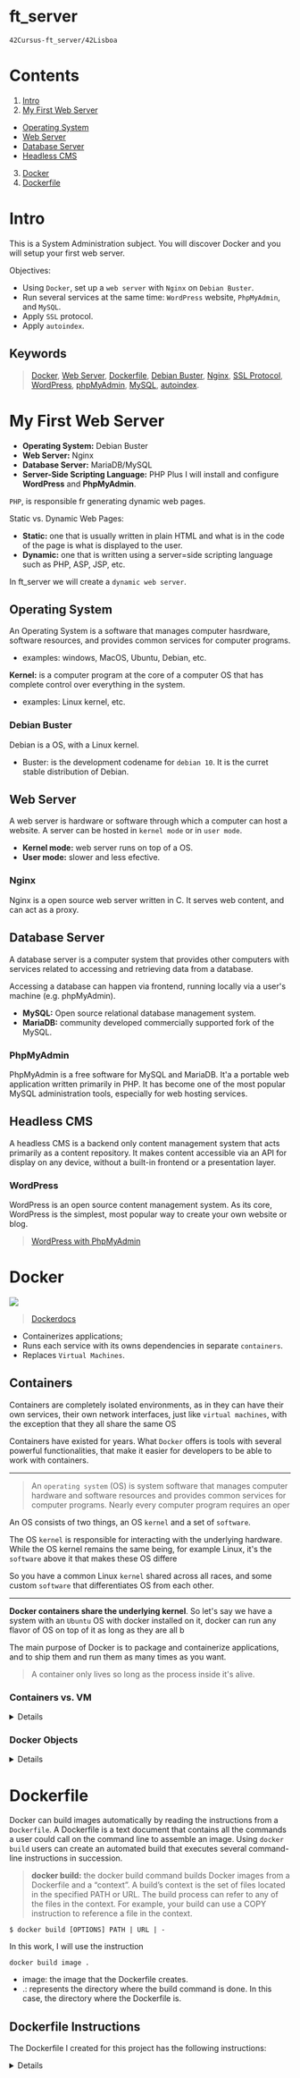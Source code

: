 # ft_server
	42Cursus-ft_server/42Lisboa

# Contents

 1. [Intro](https://github.com/mlanca-c/ft_server#intro)
 2. [My First Web Server](https://github.com/mlanca-c/ft_server#my-first-web-server)
  * [Operating System](https://github.com/mlanca-c/ft_server#operating-system)
  * [Web Server](https://github.com/mlanca-c/ft_server#web-server)
  * [Database Server](https://github.com/mlanca-c/ft_server#database-server)
  * [Headless CMS](https://github.com/mlanca-c/ft_server#headless-cms)
 3. [Docker](https://github.com/mlanca-c/ft_server#docker)
 4. [Dockerfile](https://github.com/mlanca-c/ft_server#dockerfile)

# Intro

 This is a System Administration subject. You will discover Docker and you will setup your first web server.
 
 Objectives:
 * Using ```Docker```, set up a ```web server``` with ```Nginx``` on ```Debian Buster```.
 * Run several services at the same time: ```WordPress``` website, ```PhpMyAdmin```, and ```MySQL```.
 * Apply ```SSL``` protocol.
 * Apply ```autoindex```.

## Keywords

 > [Docker](https://docs.docker.com/get-started/overview/), [Web Server](https://developer.mozilla.org/en-US/docs/Learn/Common_questions/What_is_a_web_server), [Dockerfile](https://docs.docker.com/engine/reference/builder/), [Debian Buster](https://www.debian.org/doc/), [Nginx](https://nginx.org/en/docs/), [SSL Protocol](https://www.csoonline.com/article/3246212/what-is-ssl-tls-and-how-this-encryption-protocol-works.html), [WordPress](https://codex.wordpress.org/Main_Page), [phpMyAdmin](https://www.phpmyadmin.net/docs/), [MySQL](https://dev.mysql.com/doc/), [autoindex]().

# My First Web Server 

 * **Operating System:** Debian Buster
 * **Web Server:** Nginx
 * **Database Server:** MariaDB/MySQL
 * **Server-Side Scripting Language:** PHP
 Plus I will install and configure **WordPress** and **PhpMyAdmin**.

 ```PHP```, is responsible fr generating dynamic web pages.

 Static vs. Dynamic Web Pages:
 * **Static:** one that is usually written in plain HTML and what is in the code of the page is what is displayed to the user.
 * **Dynamic:** one that is written using a server=side scripting language such as PHP, ASP, JSP, etc.

 In ft_server we will create a ```dynamic web server```.

## Operating System

 An Operating System is a software that manages computer hasrdware,  software resources, and provides common services for computer programs.
 * examples: windows, MacOS, Ubuntu, Debian, etc.

 **Kernel:** is a computer program at the core of a computer OS that has complete control over everything in the system.
 * examples: Linux kernel, etc.

### Debian Buster

 Debian is a OS, with a Linux kernel.

 * Buster: is the development codename for ```debian 10```. It is the curret stable distribution of Debian.

## Web Server

 A web server is hardware or software through which a computer can host a website.
 A server can be hosted in ```kernel mode``` or in ```user mode```.
 * **Kernel mode:** web server runs on top of a OS.
 * **User mode:** slower and less efective.

### Nginx

 Nginx is a open source web server written in C. It serves web content, and can act as a proxy.

## Database Server

 A database server is a computer system that provides other computers with services related to accessing and retrieving data from a database.

 Accessing a database can happen via frontend, running locally via a user's machine (e.g. phpMyAdmin).
 * **MySQL:** Open source relational database management system.
 * **MariaDB:** community developed commercially supported fork of the MySQL.

### PhpMyAdmin

 PhpMyAdmin is a free software for MySQL and MariaDB. It'a a portable web application written primarily in PHP.
 It has become one of the most popular MySQL administration tools, especially for web hosting services.

## Headless CMS

 A headless CMS is a backend only content management system that acts primarily as a content repository.
 It makes content accessible via an API for display on any device, without a built-in frontend or a presentation layer.

### WordPress

 WordPress is an open source content management system. As its core, WordPress is the simplest, most popular way to create your own website or blog.

 > [WordPress with PhpMyAdmin](https://wordpress.org/support/article/creating-database-for-wordpress/#using-phpmyadminA)

# Docker

 ![](https://www.docker.com/sites/default/files/social/docker_facebook_share.png)

 > [Dockerdocs](https://docs.docker.com/get-started/overview/)

 * Containerizes applications;
 * Runs each service with its owns dependencies in separate ```containers```.
 * Replaces ```Virtual Machines```.

## Containers

 Containers are completely isolated environments, as in they can have their own services, their own network interfaces, just like ```virtual machines```, with the exception that they all share the same OS

 Containers have existed for years. What ```Docker``` offers is tools with several powerful functionalities, that make it easier for developers to be able to work with containers.

 -----------------------
 > An ```operating system``` (OS) is system software that manages computer hardware and software resources and provides common services for computer programs. Nearly every computer program requires an oper

 An OS consists of two things, an OS ```kernel``` and a set of ```software```.

 The OS ```kernel``` is responsible for interacting with the underlying hardware. While the OS kernel remains the same being, for example Linux, it's the ```software``` above it that makes these OS differe

 So you have a common Linux ```kernel``` shared across all races, and some custom ```software``` that differentiates OS from each other.

 -----------------------
 **Docker containers share the underlying kernel**. So let's say we have a system with an ```Ubuntu``` OS with docker installed on it, docker can run any flavor of OS on top of it as long as they are all b

 The main purpose of Docker is to package and containerize applications, and to ship them and run them as many times as you want.

 > A container only lives so long as the process inside it's alive.

### Containers vs. VM

 <details>

 |Virtual Machines  |Containers     |
 |:----------------:|:-------------:|
 |Designed by running software on top of physical servers to emulate a particular hardware system. A hypervisor, or a virtual machine monitor, is software, firmware, or hardware that creates and runs VMs.

 ![](https://s7280.pcdn.co/wp-content/uploads/2018/08/containers-vs-virtual-machines-1024x522.png)

 </details>

### Docker Objects

 <details>

 When you use Docker, you are creating and using images, containers, networks, volumes, plugins, and other objects. This section is a brief overview of some of those objects.
 |Objects       |Description|
 |:------------:|:---------:|
 |Images        |An image is a read-only template with instructions for creating a Docker container. You might create your own images or you might only use those created by others and published in a ```reg
 |Containers    |A container is a runnable instance of an ```image```. You can create, start, stop, move, or delete a container using the Docker API or CLI. You can connect a container to one or more netwo

 > An ```image``` is a package or a template. It s used to create one or more ```containers```, **containers are running instances of images** that are isolates and have theis own environments and set of p

 </details>

# Dockerfile

 Docker can build images automatically by reading the instructions from a ```Dockerfile```. 
 A Dockerfile is a text document that contains all the commands a user could call on the command line to assemble an image. 
 Using ```docker build``` users can create an automated build that executes several command-line instructions in succession.

 > **docker build:** the docker build command builds Docker images from a Dockerfile and a “context”. A build’s context is the set of files located in the specified PATH or URL. The build process can refer to any of the files in the context. For example, your build can use a COPY instruction to reference a file in the context.

 ```Shell
 $ docker build [OPTIONS] PATH | URL | -
 ```

 In this work, I will use the instruction
 ```Shell
 docker build image .
 ```

 * image: the image that the Dockerfile creates.
 * .: represents the directory where the build command is done. In this case, the directory where the Dockerfile is.

## Dockerfile Instructions

 The Dockerfile I created for this project has the following instructions:

<details>

### FROM

 ```Dockerfile
 FROM <image>[:<tag>]
 ```

 The ```FROM``` instruction initializes a new build stage and sets the ```Base Image``` for subsequent instructions. 

### RUN

 ```Dockerfile
 RUN <command> 
 ```

 The ```RUN``` instruction will execute any commands in a new layer on top of the current image and commit the results. The resulting committed image will be used for the next step in the Dockerfile.

### COPY
 
 ```Dockerfile
 COPY [--chown=<user>:<group>] <src>... <dest>
 ```

 The ```COPY``` instruction copies new files or directories from <src> and adds them to the filesystem of the container at the path <dest>.

### EXPOSE

 ```Dockerfile
 EXPOSE <port> [<port>/<protocol>...]
 ```

 The ```EXPOSE``` instruction informs Docker that the container listens on the specified network ports at runtime.
 You can specify whether the port listens on TCP or UDP, and the default is TCP if the protocol is not specified.

### CMD

 ```Dockerfile
 CMD <command>
 ```

There can only be one ```CMD``` instruction in a Dockerfile. 
If you list more than one CMD then only the last CMD will take effect.
The main purpose of a CMD is to provide defaults for an executing container.
These defaults can include an executable, or they can omit the executable, in which case you must specify an ENTRYPOINT instruction as well.

</details>

